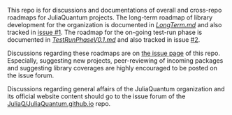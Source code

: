 This repo is for discussions and documentations of overall and cross-repo roadmaps for JuliaQuantum projects. 
The long-term roadmap of library development for the organization is documented in [*LongTerm.md*](https://github.com/JuliaQuantum/Roadmap/blob/master/LongTerm.md) and also tracked in [issue #1](#1). 
The roadmap for the on-going test-run phase is documented in [*TestRunPhaseV0.1.md*](https://github.com/JuliaQuantum/Roadmap/blob/master/TestRunPhaseV0.1.md) and also tracked in issue [#2](#2). 

Discussions regarding these roadmaps are on [the issue page](https://github.com/JuliaQuantum/Roadmap/issues) of this repo.
Especially, suggesting new projects, peer-reviewing of incoming packages and suggesting library coverages are highly encouraged to be posted on the issue forum. 

Discussions regarding general affairs of the JuliaQuantum organization and its official website content should go to the issue forum of the [JuliaQ/JuliaQuantum.github.io](https://github.com/JuliaQuantum/JuliaQuantum.github.io) repo.